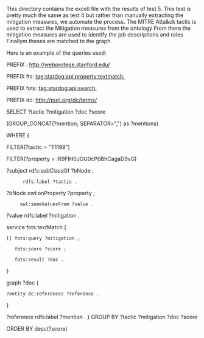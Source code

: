 This directory contains the excell file with the results of test 5. This test is pretty much the same as test 4 
but rather than manually extracting the mitigation measures, we automate the process.
The MITRE Atta&ck tactic is used to extract the Mitigation measures from the ontology
From there the mitigation measures are used to identify the job descriptions and roles
Finallym theses are matched to the graph.

Here is an example of the queries used:

PREFIX : <http://webprotege.stanford.edu/> 

PREFIX fts: <tag:stardog:api:property:textmatch:> 

PREFIX fots: <tag:stardog:api:search:> 

PREFIX  dc: <http://purl.org/dc/terms/> 

SELECT ?tactic ?mitigation ?doc ?score

(GROUP_CONCAT(?mention; SEPARATOR=",") as ?mentions)

WHERE { 

  FILTER(?tactic = "T1199") 
  
  FILTER(?property = :R9FIH0JGU0cP0BhCagaD9vG) 

  ?subject rdfs:subClassOf ?bNode ;
  
          rdfs:label ?tactic .

  ?bNode owl:onProperty ?property ;
  
         owl:someValuesFrom ?value .
  
  ?value rdfs:label ?mitigation .

  service fots:textMatch {
  
    [] fots:query ?mitigation ;
    
       fots:score ?score ;
       
       fots:result ?doc .
  }

  graph ?doc {
  
    ?entity dc:references ?reference .
  }

 ?reference rdfs:label ?mention .
}
GROUP BY ?tactic ?mitigation ?doc ?score 

ORDER BY desc(?score) 
